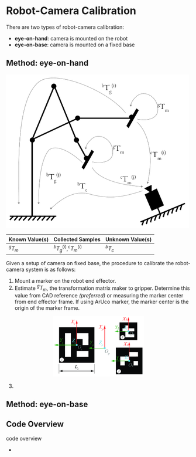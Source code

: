 # Robot-Camera Calibration 

There are two types of robot-camera calibration:
* **eye-on-hand**: camera is mounted on the robot
* **eye-on-base**: camera is mounted on a fixed base

## Method: eye-on-hand

<img src="../../files/vision/eye-on-base.png" alt="eye-on-base" width="500">

| Known Value(s) | Collected Samples | Unknown Value(s) |
| --- | --- | --- |
| $^gT_m$ | $^bT_g^{(i)}, ^cT_m^{(i)}$ | $^bT_c$ |

Given a setup of camera on fixed base, the procedure to calibrate the robot-camera system is as follows:

1. Mount a marker on the robot end effector.
2. Estimate $^gT_m$, the transformation matrix maker to gripper. Determine this value from CAD reference     *(preferred)* or measuring the marker center from end effector frame. If using ArUco marker, the marker center is the origin of the marker frame.

<!-- ![aruco-frame](../../files/vision/aruco-frame.png) -->
<center><img src='../../files/vision/aruco-frame.png' alt='aruco-frame' width='250'></center>

3. 



## Method: eye-on-base


## Code Overview

code overview

* 